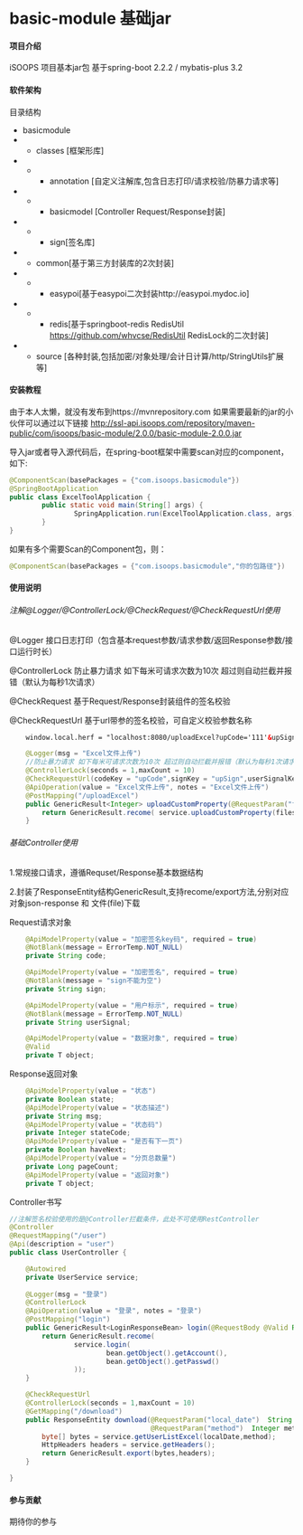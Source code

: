 # basic-module 基础jar

#### 项目介绍

iSOOPS 项目基本jar包
基于spring-boot 2.2.2 / mybatis-plus 3.2

#### 软件架构

目录结构
- basicmodule
- - classes [框架形库]
- - - annotation [自定义注解库,包含日志打印/请求校验/防暴力请求等]
- - - basicmodel [Controller Request/Response封装]
- - - sign[签名库]
- - common[基于第三方封装库的2次封装]
- - - easypoi[基于easypoi二次封装http://easypoi.mydoc.io]
- - - redis[基于springboot-redis RedisUtil https://github.com/whvcse/RedisUtil RedisLock的二次封装]
- - source [各种封装,包括加密/对象处理/会计日计算/http/StringUtils扩展等]

#### 安装教程

由于本人太懒，就没有发布到https://mvnrepository.com
如果需要最新的jar的小伙伴可以通过以下链接
http://ssl-api.isoops.com/repository/maven-public/com/isoops/basic-module/2.0.0/basic-module-2.0.0.jar

导入jar或者导入源代码后，在spring-boot框架中需要scan对应的component，如下:

```java
@ComponentScan(basePackages = {"com.isoops.basicmodule"})
@SpringBootApplication
public class ExcelToolApplication {
		public static void main(String[] args) {
				SpringApplication.run(ExcelToolApplication.class, args);
		}
}
```
如果有多个需要Scan的Component包，则：
```java
@ComponentScan(basePackages = {"com.isoops.basicmodule","你的包路径"})
```
#### 使用说明

###### 注解@Logger/@ControllerLock/@CheckRequest/@CheckRequestUrl使用
@Logger 接口日志打印（包含基本request参数/请求参数/返回Response参数/接口运行时长）

@ControllerLock 防止暴力请求 如下每米可请求次数为10次 超过则自动拦截并报错（默认为每秒1次请求）

@CheckRequest 基于Request/Response封装组件的签名校验

@CheckRequestUrl 基于url带参的签名校验，可自定义校验参数名称

```html
    window.local.herf = "localhost:8080/uploadExcel?upCode='111'&upSign='222'&userId='name'";
```

```java
    @Logger(msg = "Excel文件上传")
    //防止暴力请求 如下每米可请求次数为10次 超过则自动拦截并报错（默认为每秒1次请求）
    @ControllerLock(seconds = 1,maxCount = 10)
    @CheckRequestUrl(codeKey = "upCode",signKey = "upSign",userSignalKey = "userId",level = CheckGradeEnum.signCheck)
    @ApiOperation(value = "Excel文件上传", notes = "Excel文件上传")
    @PostMapping("/uploadExcel")
    public GenericResult<Integer> uploadCustomProperty(@RequestParam("file") List<MultipartFile> files){
        return GenericResult.recome( service.uploadCustomProperty(files));
    }
```

###### 基础Controller使用

1.常规接口请求，遵循Requset/Response基本数据结构

2.封装了ResponseEntity结构GenericResult,支持recome/export方法,分别对应对象json-response 和 文件(file)下载

Request请求对象
```java
    @ApiModelProperty(value = "加密签名key码", required = true)
    @NotBlank(message = ErrorTemp.NOT_NULL)
    private String code;

    @ApiModelProperty(value = "加密签名", required = true)
    @NotBlank(message = "sign不能为空")
    private String sign;

    @ApiModelProperty(value = "用户标示", required = true)
    @NotBlank(message = ErrorTemp.NOT_NULL)
    private String userSignal;

    @ApiModelProperty(value = "数据对象", required = true)
    @Valid
    private T object;
```
Response返回对象
```java
    @ApiModelProperty(value = "状态")
    private Boolean state;
    @ApiModelProperty(value = "状态描述")
    private String msg;
    @ApiModelProperty(value = "状态码")
    private Integer stateCode;
    @ApiModelProperty(value = "是否有下一页")
    private Boolean haveNext;
    @ApiModelProperty(value = "分页总数量")
    private Long pageCount;
    @ApiModelProperty(value = "返回对象")
    private T object;
```
Controller书写
```java
//注解签名校验使用的是@Controller拦截条件，此处不可使用RestController
@Controller
@RequestMapping("/user")
@Api(description = "user")
public class UserController {

    @Autowired
    private UserService service;
    
    @Logger(msg = "登录")
    @ControllerLock
    @ApiOperation(value = "登录", notes = "登录")
    @PostMapping("login")
    public GenericResult<LoginResponseBean> login(@RequestBody @Valid Request<Login> bean) {
        return GenericResult.recome(
                service.login(
                        bean.getObject().getAccount(),
                        bean.getObject().getPasswd()
                ));
    }

    @CheckRequestUrl
    @ControllerLock(seconds = 1,maxCount = 10)
    @GetMapping("/download")
    public ResponseEntity download(@RequestParam("local_date")  String localDate,
                                   @RequestParam("method")  Integer method) throws InterceptorException {
        byte[] bytes = service.getUserListExcel(localDate,method);
        HttpHeaders headers = service.getHeaders();
        return GenericResult.export(bytes,headers);
    }

}
```


#### 参与贡献

期待你的参与


